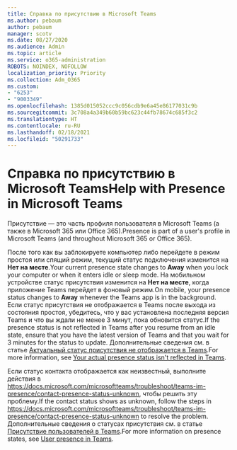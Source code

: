 ```yaml
---
title: Справка по присутствию в Microsoft Teams
ms.author: pebaum
author: pebaum
manager: scotv
ms.date: 08/27/2020
ms.audience: Admin
ms.topic: article
ms.service: o365-administration
ROBOTS: NOINDEX, NOFOLLOW
localization_priority: Priority
ms.collection: Adm_O365
ms.custom:
- "6253"
- "9003349"
ms.openlocfilehash: 1385d015052ccc9c056cdb9e6a45e86177031c9b
ms.sourcegitcommit: 3c708a4a349b60b59bc623c44fb78674c685f3c2
ms.translationtype: HT
ms.contentlocale: ru-RU
ms.lasthandoff: 02/18/2021
ms.locfileid: "50291733"
---
```

# <a name="help-with-presence-in-microsoft-teams"></a><span data-ttu-id="04d6f-102">Справка по присутствию в Microsoft Teams</span><span class="sxs-lookup"><span data-stu-id="04d6f-102">Help with Presence in Microsoft Teams</span></span>

<span data-ttu-id="04d6f-103">Присутствие — это часть профиля пользователя в Microsoft Teams (а также в Microsoft 365 или Office 365).</span><span class="sxs-lookup"><span data-stu-id="04d6f-103">Presence is part of a user's profile in Microsoft Teams (and throughout Microsoft 365 or Office 365).</span></span> 

<span data-ttu-id="04d6f-104">После того как вы заблокируете компьютер либо перейдете в режим простоя или спящий режим, текущий статус подключения изменится на **Нет на месте**.</span><span class="sxs-lookup"><span data-stu-id="04d6f-104">Your current presence state changes to  **Away**  when you lock your computer or when it enters idle or sleep mode.</span></span> <span data-ttu-id="04d6f-105">На мобильном устройстве статус присутствия изменится на **Нет на месте**, когда приложение Teams перейдет в фоновый режим.</span><span class="sxs-lookup"><span data-stu-id="04d6f-105">On mobile, your presence status changes to **Away**  whenever the Teams app is in the background.</span></span> <span data-ttu-id="04d6f-106">Если статус присутствия не отображается в Teams после выхода из состояния простоя, убедитесь, что у вас установлена последняя версия Teams и что вы ждали не менее 3 минут, пока обновится статус.</span><span class="sxs-lookup"><span data-stu-id="04d6f-106">If the presence status is not reflected in Teams after you resume from an idle state, ensure that you have the latest version of Teams and that you wait for 3 minutes for the status to update.</span></span> <span data-ttu-id="04d6f-107">Дополнительные сведения см. в статье [Актуальный статус присутствия не отображается в Teams](https://docs.microsoft.com/microsoftteams/troubleshoot/teams-im-presence/presence-not-show-actual-status).</span><span class="sxs-lookup"><span data-stu-id="04d6f-107">For more information, see [Your actual presence status isn't reflected in Teams](https://docs.microsoft.com/microsoftteams/troubleshoot/teams-im-presence/presence-not-show-actual-status).</span></span>

<span data-ttu-id="04d6f-108">Если статус контакта отображается как неизвестный, выполните действия в https://docs.microsoft.com/microsoftteams/troubleshoot/teams-im-presence/contact-presence-status-unknown, чтобы решить эту проблему.</span><span class="sxs-lookup"><span data-stu-id="04d6f-108">If the contact status shows as unknown, follow the steps in https://docs.microsoft.com/microsoftteams/troubleshoot/teams-im-presence/contact-presence-status-unknown to resolve the problem.</span></span>
<span data-ttu-id="04d6f-109">Дополнительные сведения о статусах присутствия см. в статье [Присутствие пользователей в Teams](https://docs.microsoft.com/microsoftteams/presence-admins).</span><span class="sxs-lookup"><span data-stu-id="04d6f-109">For more information on presence states, see [User presence in Teams](https://docs.microsoft.com/microsoftteams/presence-admins).</span></span>

